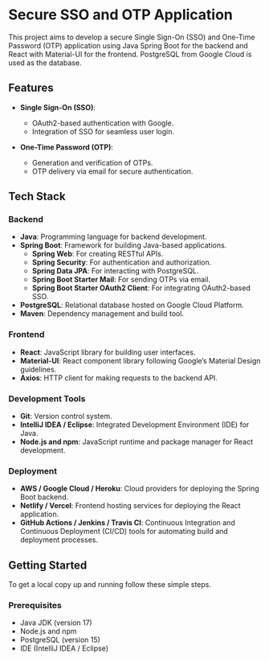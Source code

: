 # Secure SSO and OTP Application

This project aims to develop a secure Single Sign-On (SSO) and One-Time Password (OTP) application using Java Spring Boot for the backend and React with Material-UI for the frontend. PostgreSQL from Google Cloud is used as the database.

## Features

- **Single Sign-On (SSO)**:
  - OAuth2-based authentication with Google.
  - Integration of SSO for seamless user login.

- **One-Time Password (OTP)**:
  - Generation and verification of OTPs.
  - OTP delivery via email for secure authentication.

## Tech Stack

### Backend

- **Java**: Programming language for backend development.
- **Spring Boot**: Framework for building Java-based applications.
  - **Spring Web**: For creating RESTful APIs.
  - **Spring Security**: For authentication and authorization.
  - **Spring Data JPA**: For interacting with PostgreSQL.
  - **Spring Boot Starter Mail**: For sending OTPs via email.
  - **Spring Boot Starter OAuth2 Client**: For integrating OAuth2-based SSO.
- **PostgreSQL**: Relational database hosted on Google Cloud Platform.
- **Maven**: Dependency management and build tool.

### Frontend

- **React**: JavaScript library for building user interfaces.
- **Material-UI**: React component library following Google’s Material Design guidelines.
- **Axios**: HTTP client for making requests to the backend API.

### Development Tools

- **Git**: Version control system.
- **IntelliJ IDEA / Eclipse**: Integrated Development Environment (IDE) for Java.
- **Node.js and npm**: JavaScript runtime and package manager for React development.

### Deployment

- **AWS / Google Cloud / Heroku**: Cloud providers for deploying the Spring Boot backend.
- **Netlify / Vercel**: Frontend hosting services for deploying the React application.
- **GitHub Actions / Jenkins / Travis CI**: Continuous Integration and Continuous Deployment (CI/CD) tools for automating build and deployment processes.

## Getting Started

To get a local copy up and running follow these simple steps.

### Prerequisites

- Java JDK (version 17)
- Node.js and npm 
- PostgreSQL (version 15)
- IDE (IntelliJ IDEA / Eclipse)
